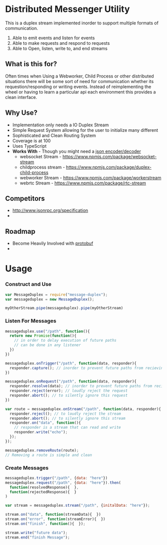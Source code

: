 # Distributed Messenger Utility

This is a duplex stream implemented inorder to support multiple formats of communication.

1. Able to emit events and listen for events
2. Able to make requests and respond to requests
3. Able to Open, listen, write to, and end streams

## What is this for?
Often times when Using a Webworker, Child Process or other distributed situations
there will be some sort of need for communication whether its requestion/responding
or writing events. Instead of reimplementing the wheel or having to learn a particular
api each environment this provides a clean interface.

## Why Use?
- Implementation only needs a IO Duplex Stream
- Simple Request System allowing for the user to initialize many different
- Sophisticated and Clean Routing System
- Coverage is at 100
- Uses TypeScript
- **Works With** - Though you might need a [json encoder/decoder](https://github.com/dominictarr/JSONStream)
  - websocket Stream - https://www.npmjs.com/package/websocket-stream
  - childprocess stream - https://www.npmjs.com/package/duplex-child-process
  - webworker Stream - https://www.npmjs.com/package/workerstream
  - webrtc Stream - https://www.npmjs.com/package/rtc-stream

## Competitors
- http://www.jsonrpc.org/specification
-

## Roadmap
- Become Heavily Involved with [protobuf](https://www.npmjs.com/package/protobufjs)
-

# Usage

### Construct and Use
```javascript
var MessageDuplex = require("message-duplex");
var messageduplex = new MessageDuplex();

myOtherStream.pipe(messageduplex).pipe(myOtherStream)
```


### Listen For Messages
```javascript
messageduplex.use("/path", function(){
  return new Promise(function(){
    // in order to delay execution of future paths
    // can be done in any listener
  })
})

messageduplex.onTrigger("/path", function(data, responder){
  responder.capture(); // inorder to prevent future paths from recieving the event
})

messageduplex.onRequest("/path", function(data, responder){
  responder.resolve(data); // inorder to prevent future paths from recieving the event
  responder.reject(error); // loudly reject the request
  responder.abort(); // to silently ignore this request
})

var route = messageduplex.onStream("/path", function(data, responder){
  responder.reject(); // to loudly reject the stream
  responder.abort(); // to silently ignore this stream
  responder.on("data", function(){
    // responder is a stream that can read and write
    responder.write("echo");
  });
});

messageduplex.removeRoute(route);
// Removing a route is simple and clean
```

### Create Messages

```javascript
messageduplex.trigger("/path", {data: "here"})
messageduplex.request("/path", {data: "here"}).then(
  function(resolvedResponse){  },
  function(rejectedResponse){  }
)

var stream = messageduplex.stream("/path", {initalData: "here"});

stream.on("data", function(streamData){  })
stream.on("error", function(streamError){  })
stream.on("finish", function(){  });

stream.write("future data");
stream.end("finish Message");
```

